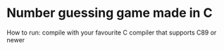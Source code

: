 # Number guessing game made in C
How to run: compile with your favourite C compiler that supports C89 or newer
